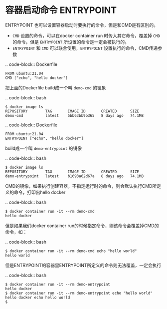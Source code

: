 容器启动命令 ENTRYPOINT
=========================


ENTRYPOINT 也可以设置容器启动时要执行的命令，但是和CMD是有区别的。

- ``CMD`` 设置的命令，可以在docker container run 时传入其它命令，覆盖掉 ``CMD`` 的命令，但是 ``ENTRYPOINT`` 所设置的命令是一定会被执行的。
- ``ENTRYPOINT`` 和 ``CMD`` 可以联合使用，``ENTRYPOINT`` 设置执行的命令，CMD传递参数


.. code-block:: Dockerfile

    FROM ubuntu:21.04
    CMD ["echo", "hello docker"]

把上面的Dockerfile build成一个叫 ``demo-cmd`` 的镜象

.. code-block:: bash

    $ docker image ls
    REPOSITORY        TAG       IMAGE ID       CREATED      SIZE
    demo-cmd          latest    5bb63bb9b365   8 days ago   74.1MB

.. code-block:: Dockerfile

    FROM ubuntu:21.04
    ENTRYPOINT ["echo", "hello docker"]

build成一个叫 ``demo-entrypoint`` 的镜像


.. code-block:: bash

    $ docker image ls
    REPOSITORY        TAG       IMAGE ID       CREATED      SIZE
    demo-entrypoint   latest    b1693a62d67a   8 days ago   74.1MB


CMD的镜像，如果执行创建容器，不指定运行时的命令，则会默认执行CMD所定义的命令，打印出hello docker

.. code-block:: bash

    $ docker container run -it --rm demo-cmd
    hello docker

但是如果我们docker container run的时候指定命令，则该命令会覆盖掉CMD的命令，如：

.. code-block:: bash

    $ docker container run -it --rm demo-cmd echo "hello world"
    hello world


但是ENTRYPOINT的容器里ENTRYPOINT所定义的命令则无法覆盖，一定会执行

.. code-block:: bash

    $ docker container run -it --rm demo-entrypoint
    hello docker
    $ docker container run -it --rm demo-entrypoint echo "hello world"
    hello docker echo hello world
    $

